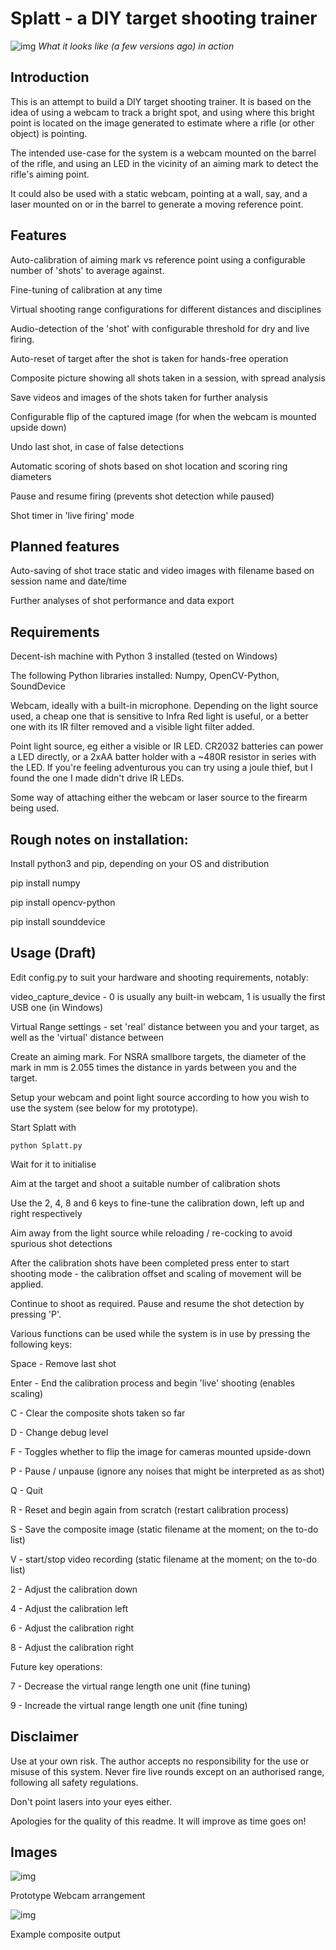 # Splatt - a DIY target shooting trainer

![img](Images/splatt.gif)
<i>What it looks like (a few versions ago) in action</i>

## Introduction
This is an attempt to build a DIY target shooting trainer. It is based on the idea of using a webcam to track a bright spot, and using where this bright point is located on the image generated to estimate where a rifle (or other object) is pointing.

The intended use-case for the system is a webcam mounted on the barrel of the rifle, and using an LED in the vicinity of an aiming mark to detect the rifle's aiming point.

It could also be used with a static webcam, pointing at a wall, say, and a laser mounted on or in the barrel to generate a moving reference point.

## Features

Auto-calibration of aiming mark vs reference point using a configurable number of 'shots' to average against.

Fine-tuning of calibration at any time

Virtual shooting range configurations for different distances and disciplines

Audio-detection of the 'shot' with configurable threshold for dry and live firing.

Auto-reset of target after the shot is taken for hands-free operation

Composite picture showing all shots taken in a session, with spread analysis

Save videos and images of the shots taken for further analysis

Configurable flip of the captured image (for when the webcam is mounted upside down)

Undo last shot, in case of false detections

Automatic scoring of shots based on shot location and scoring ring diameters

Pause and resume firing (prevents shot detection while paused)

Shot timer in 'live firing' mode

## Planned features

Auto-saving of shot trace static and video images with filename based on session name and date/time

Further analyses of shot performance and data export

## Requirements

Decent-ish machine with Python 3 installed (tested on Windows)

The following Python libraries installed: Numpy, OpenCV-Python, SoundDevice

Webcam, ideally with a built-in microphone. Depending on the light source used, a cheap one that is sensitive to Infra Red light is useful, or a better one with its IR filter removed and a visible light filter added.

Point light source, eg either a visible or IR LED. CR2032 batteries can power a LED directly, or a 2xAA batter holder with a ~480R resistor in series with the LED. If you're feeling adventurous you can try using a joule thief, but I found the one I made didn't drive IR LEDs.

Some way of attaching either the webcam or laser source to the firearm being used.

## Rough notes on installation:

Install  python3 and pip, depending on your OS and distribution

pip install numpy

pip install opencv-python

pip install sounddevice

## Usage (Draft)

Edit config.py to suit your hardware and shooting requirements, notably:

video_capture_device - 0 is usually any built-in webcam, 1 is usually the first USB one (in Windows)

Virtual Range settings - set 'real' distance between you and your target, as well as the 'virtual' distance between

Create an aiming mark. For NSRA smallbore targets, the diameter of the mark in mm is 2.055 times the distance in yards between you and the target.

Setup your webcam and point light source according to how you wish to use the system (see below for my prototype).

Start Splatt with

    python Splatt.py

Wait for it to initialise

Aim at the target and shoot a suitable number of calibration shots

Use the 2, 4, 8 and 6 keys to fine-tune the calibration down, left up and right respectively

Aim away from the light source while reloading / re-cocking to avoid spurious shot detections

After the calibration shots have been completed press enter to start shooting mode - the calibration offset and scaling of movement will be applied.

Continue to shoot as required. Pause and resume the shot detection by pressing 'P'.

Various functions can be used while the system is in use by pressing the following keys:

Space - Remove last shot

Enter - End the calibration process and begin 'live' shooting (enables scaling)

C - Clear the composite shots taken so far

D - Change debug level

F - Toggles whether to flip the image for cameras mounted upside-down

P - Pause / unpause (ignore any noises that might be interpreted as as shot)

Q - Quit

R - Reset and begin again from scratch (restart calibration process)

S - Save the composite image (static filename at the moment; on the to-do list)

V - start/stop video recording (static filename at the moment; on the to-do list)

2 - Adjust the calibration down

4 - Adjust the calibration left

6 - Adjust the calibration right

8 - Adjust the calibration right

Future key operations:

7 - Decrease the virtual range length one unit (fine tuning)

9 - Increade the virtual range length one unit (fine tuning)

## Disclaimer

Use at your own risk. The author accepts no responsibility for the use or misuse of this system. Never fire live rounds except on an authorised range, following all safety regulations.

Don't point lasers into your eyes either.

Apologies for the quality of this readme. It will improve as time goes on!

## Images

![img](Images/Splatt%20Prototype.jpg)

Prototype Webcam arrangement

![img](Images/composite.png)

Example composite output
